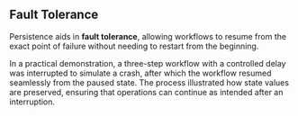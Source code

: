 ## Fault Tolerance

Persistence aids in **fault tolerance**, allowing workflows to resume from the exact point of failure without needing to restart from the beginning.  


In a practical demonstration, a three-step workflow with a controlled delay was interrupted to simulate a crash, after which the workflow resumed seamlessly from the paused state. The process illustrated how state values are preserved, ensuring that operations can continue as intended after an interruption.
